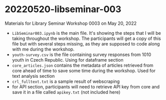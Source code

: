 # 20220520-libseminar-003
Materials for Library Seminar Workshop 0003 on May 20, 2022

* `LibSeminar003.ipynb` is the main file. It's showing the steps that I will be taking throughout the workshop. The participants will get a copy of this file but with several steps missing, as they are supposed to code along with me during the workshop.
* `youth-survey.csv` is the file containing survey responses from 1010 youth in Czech Republic. Using for dataframe section
* `core_articles.json` contains the metadata of articles retrieved from core ahead of time to save some time during the workshop. Used for text analysis section
* `crl_fulltext.txt` is a sample result of webscraping
* for API section, participants will need to retrieve API key from core and save it in a file called `apikey.txt` (not included here)
